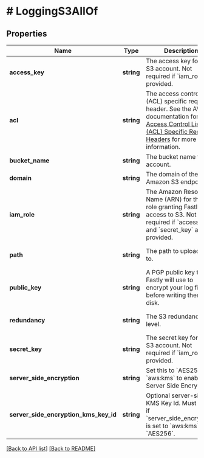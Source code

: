 # # LoggingS3AllOf

## Properties

Name | Type | Description | Notes
------------ | ------------- | ------------- | -------------
**access_key** | **string** | The access key for your S3 account. Not required if &#x60;iam_role&#x60; is provided. | [optional]
**acl** | **string** | The access control list (ACL) specific request header. See the AWS documentation for [Access Control List (ACL) Specific Request Headers](https://docs.aws.amazon.com/AmazonS3/latest/API/mpUploadInitiate.html#initiate-mpu-acl-specific-request-headers) for more information. | [optional]
**bucket_name** | **string** | The bucket name for S3 account. | [optional]
**domain** | **string** | The domain of the Amazon S3 endpoint. | [optional]
**iam_role** | **string** | The Amazon Resource Name (ARN) for the IAM role granting Fastly access to S3. Not required if &#x60;access_key&#x60; and &#x60;secret_key&#x60; are provided. | [optional]
**path** | **string** | The path to upload logs to. | [optional] [default to 'null']
**public_key** | **string** | A PGP public key that Fastly will use to encrypt your log files before writing them to disk. | [optional] [default to 'null']
**redundancy** | **string** | The S3 redundancy level. | [optional] [default to 'null']
**secret_key** | **string** | The secret key for your S3 account. Not required if &#x60;iam_role&#x60; is provided. | [optional]
**server_side_encryption** | **string** | Set this to &#x60;AES256&#x60; or &#x60;aws:kms&#x60; to enable S3 Server Side Encryption. | [optional] [default to 'null']
**server_side_encryption_kms_key_id** | **string** | Optional server-side KMS Key Id. Must be set if &#x60;server_side_encryption&#x60; is set to &#x60;aws:kms&#x60; or &#x60;AES256&#x60;. | [optional] [default to 'null']

[[Back to API list]](../../README.md#endpoints) [[Back to README]](../../README.md)
